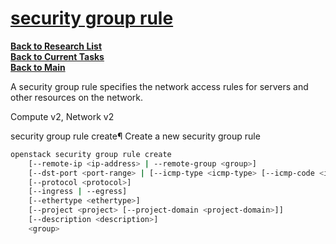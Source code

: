 # **[security group rule](https://docs.openstack.org/python-openstackclient/pike/cli/command-objects/security-group-rule.html)**

**[Back to Research List](../../../../../research_list.md)**\
**[Back to Current Tasks](../../../../../../a_status/current_tasks.md)**\
**[Back to Main](../../../../../../README.md)**

A security group rule specifies the network access rules for servers and other resources on the network.

Compute v2, Network v2

security group rule create¶
Create a new security group rule

```bash
openstack security group rule create
    [--remote-ip <ip-address> | --remote-group <group>]
    [--dst-port <port-range> | [--icmp-type <icmp-type> [--icmp-code <icmp-code>]]]
    [--protocol <protocol>]
    [--ingress | --egress]
    [--ethertype <ethertype>]
    [--project <project> [--project-domain <project-domain>]]
    [--description <description>]
    <group>
```
